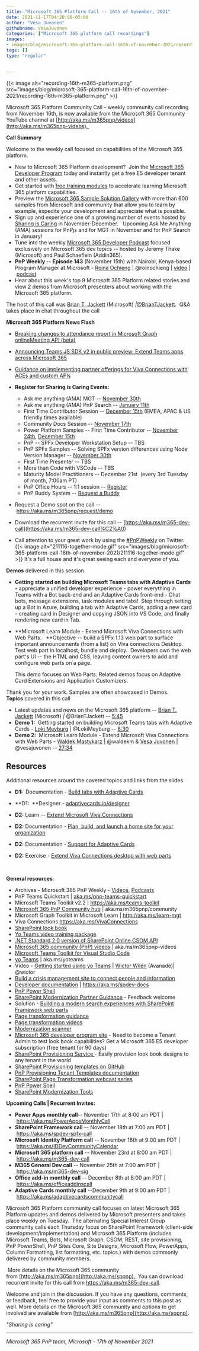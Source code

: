 ```yaml
---
title: "Microsoft 365 Platform Call -- 16th of November, 2021"
date: 2021-11-17T04:20:00-05:00
author: "Vesa Juvonen"
githubname: VesaJuvonen
categories: ["Microsoft 365 platform call recordings"]
images:
- images/blog/microsoft-365-platform-call-16th-of-november-2021/recording-16th-m365-platform.png
tags: []
type: "regular"


---
```



{{< image alt="recording-16th-m365-platform.png" src="images/blog/microsoft-365-platform-call-16th-of-november-2021/recording-16th-m365-platform.png" >}}
 

Microsoft 365 Platform Community Call - weekly community call recording
from November 16th, is now available from the Microsoft 365 Community
YouTube channel
at [http://aka.ms/m365pnp/videos](http://aka.ms/m365pnp-videos). 

**Call Summary**

Welcome to the weekly call focused on capabilities of the Microsoft 365
platform.   

-   New to Microsoft 365 Platform development?  Join the [Microsoft 365
    Developer Program](https://aka.ms/m365/devprogram) today and
    instantly get a free E5 developer tenant and other assets.  
-   Get started with [free training
    modules](https://aka.ms/m365/dev/learn) to accelerate learning
    Microsoft 365 platform capabilities.
-   Preview the [Microsoft 365 Sample Solution
    Gallery](https://aka.ms/m365/samples) with more than 600 samples
    from Microsoft and community that allow you to learn by example,
    expedite your development and appreciate what is possible.
-   Sign up and experience one of a growing number of events hosted by
    [Sharing is Caring](https://pnp.github.io/sharing-is-caring/) in
    November-December.   Upcoming Ask Me Anything (AMA) sessions for
    PnPjs and for MGT in November and for PnP Search in January!   
-   Tune into the weekly [Microsoft 365 Developer
    Podcast](https://m365devpodcast.com) focused exclusively on
    Microsoft 365 dev topics -- hosted by Jeremy Thake (Microsoft) and
    Paul Schaeflein (Addin365).
-   **PnP Weekly -- Episode 143** (November 15th) with Nairobi,
    Kenya-based Program Manager at Microsoft - [Roina
    Ochieng](http://twitter.com/roinochieng) |
    \@roinochieng | [video](https://techcommunity.microsoft.com/t5/microsoft-365-pnp-blog/microsoft-365-pnp-weekly-episode-143-roina-ochieng-microsoft/ba-p/2965580) | [podcast](https://pnpweekly.podbean.com/e/microsoft-365-pnp-weekly-episode-143-%e2%80%93-15th-of-november-2021/)
-   Hear about this week's top 9 Microsoft 365 Platform related stories
    and view 2 demos from Microsoft presenters about working with the
    Microsoft 365 platform.

The host of this call was [Brian T.
Jackett](http://twitter.com/BrianTJackett) (Microsoft)
*|*[\@BrianTJackett](https://techcommunity.microsoft.com/t5/user/viewprofilepage/user-id/4556).  Q&A takes
place in chat throughout the call

**Microsoft 365 Platform News Flash**

-   [Breaking changes to attendance report in Microsoft Graph
    onlineMeeting API
    (beta)](https://devblogs.microsoft.com/microsoft365dev/breaking-changes-to-attendance-report-in-microsoft-graph-onlinemeeting-api-beta/)

-   [Announcing Teams JS SDK v2 in public preview: Extend Teams apps
    across Microsoft
    365](https://devblogs.microsoft.com/microsoft365dev/announcing-teams-js-sdk-v2-in-public-preview-extend-teams-apps-across-microsoft-365/)

-   [Guidance on implementing partner offerings for Viva Connections
    with ACEs and custom
    APIs](https://devblogs.microsoft.com/microsoft365dev/guidance-on-implementing-partner-offerings-for-viva-connections-with-aces-and-custom-apis/)



-   **Register for Sharing is Caring Events:**
    -   Ask me anything (AMA) MGT -- [November
        30th](https://forms.office.com/Pages/ResponsePage.aspx?id=KtIy2vgLW0SOgZbwvQuRaXDXyCl9DkBHq4A2OG7uLpdUNlY2U1hHTjZHTlExNDRYVEhaVkQxUjgyMC4u)
    -   Ask me anything (AMA) PnP Search -- [January
        11th](https://forms.office.com/Pages/ResponsePage.aspx?id=KtIy2vgLW0SOgZbwvQuRaXDXyCl9DkBHq4A2OG7uLpdUOFpKRjdQQVlWOEdaRlk2WkI3WUVQWFVNUC4u)
    -   First Time Contributor Session -- [December
        15th](https://forms.office.com/Pages/ResponsePage.aspx?id=KtIy2vgLW0SOgZbwvQuRaXDXyCl9DkBHq4A2OG7uLpdUREZVRDVYUUJLT1VNRDM4SjhGMlpUNzBORy4u) (EMEA,
        APAC & US friendly times available)
    -   Community Docs Session -- [November
        17th](https://forms.office.com/Pages/ResponsePage.aspx?id=KtIy2vgLW0SOgZbwvQuRaXDXyCl9DkBHq4A2OG7uLpdUOUdFR0U1STdGS0lXUDA2Sk1YSE1WMEtHSy4u)  
    -   Power Platform Samples -- First Time Contributor -- [November
        24th](https://forms.office.com/pages/responsepage.aspx?id=KtIy2vgLW0SOgZbwvQuRaXDXyCl9DkBHq4A2OG7uLpdUMTFJWFFGVUxBNUFZQjZWRUdaOE5BMFkwNS4u), [December
        15th](https://forms.office.com/pages/responsepage.aspx?id=KtIy2vgLW0SOgZbwvQuRaXDXyCl9DkBHq4A2OG7uLpdUMTFJWFFGVUxBNUFZQjZWRUdaOE5BMFkwNS4u)
    -   PnP -- SPFx Developer Workstation Setup -- TBS
    -   PnP SPFx Samples -- Solving SPFx version differences using Node
        Version Manager -- [November
        30th](https://forms.office.com/Pages/ResponsePage.aspx?id=KtIy2vgLW0SOgZbwvQuRaXDXyCl9DkBHq4A2OG7uLpdUMDdKSjQxRDhKVzhCVUQ4VDdIQVZRVTZOSi4u)  
    -   First Time Presenter -- TBS
    -   More than Code with VSCode -- TBS 
    -   Maturity Model Practitioners -- December 21st  (every
        3rd Tuesday of month, 7:00am PT)
    -   PnP Office Hours -- 1:1 session
        -- [Register](https://outlook.office365.com/owa/calendar/PnPSharingisCaring@warner.digital/bookings/)
    -   PnP Buddy System -- [Request a
        Buddy](https://forms.office.com/Pages/ResponsePage.aspx?id=KtIy2vgLW0SOgZbwvQuRaXDXyCl9DkBHq4A2OG7uLpdUMjRRUVg4NElZUUJLTEY1TVVSVDJFRFpLRS4u)
-   Request a Demo spot on the
    call -- <https://aka.ms/m365pnp/request/demo>
-   Download the recurrent invite for this call
    -- [https://aka.ms/m365-dev-call](https://aka.ms/m365-dev-call%C2%A0)
-   Call attention to your great work by using
    the [#PnPWeekly](https://twitter.com/hashtag/PnPWeekly?src=hashtag_click) on
    Twitter.
{{< image alt="211116-together-mode.gif" src="images/blog/microsoft-365-platform-call-16th-of-november-2021/211116-together-mode.gif" >}}
It's a full house and it's great seeing each and everyone of you.  

**Demos** delivered in this session

-   **Getting started on building Microsoft Teams tabs with Adaptive
    Cards -** appreciate a unified developer experience - power
    everything in Teams with a Bot back-end and an Adaptive Cards
    front-end - Chat bots, message extensions, task modules and tabs! 
    Step through setting up a Bot in Azure, building a tab with Adaptive
    Cards, adding a new card - creating card in Designer and copying
    JSON into VS Code, and finally rendering new card in Tab.  

-   **Microsoft Learn Module - Extend Microsoft Viva Connections with
    Web Parts.   **Objective -- build a SPFx 1.13 web part to surface
    important announcements (from a list) on Viva connections Desktop. 
    Test web part in localhost, bundle and deploy.  Developers own the
    web part's UI -- the HTML and CSS, leaving content owners to add and
    configure web parts on a page. 

    This demo focuses on Web Parts. Related demos focus on Adaptive Card
    Extensions and Application Customizers. 

Thank you for your work. Samples are often showcased in Demos.
**Topics** covered in this call

-   Latest updates and news on the Microsoft 365 platform -- [Brian T.
    Jackett](http://twitter.com/BrianTJackett) (Microsoft) *|*
    \@BrianTJackett -- [5:45](https://youtu.be/HlLv3AQ-btk?t=345)
-   **Demo 1:**  Getting started on building Microsoft Teams tabs with
    Adaptive Cards - [Loki Meyburg](http://twitter.com/LokiMeyburg) |
    \@LokiMeyburg -- [8:30](https://youtu.be/HlLv3AQ-btk?t=510)
-   **Demo 2:**  Microsoft Learn Module - Extend Microsoft Viva
    Connections with Web Parts - [Waldek
    Mastykarz](http://twitter.com/waldekm) | \@waldekm & [Vesa
    Juvonen](http://twitter.com/vesajuvonen) | \@vesajuvonen --
    [27:34](https://youtu.be/HlLv3AQ-btk?t=1654)
## Resources

Additional resources around the covered topics and links from the
slides.

-   **D1:**  Documentation - [Build tabs with Adaptive
    Cards](https://docs.microsoft.com/microsoftteams/platform/tabs/how-to/build-adaptive-card-tabs) 

-   **D1:  **Designer -
    [adaptivecards.io/designer](https://adaptivecards.io/designer/) 

-   **D2:** Learn -- [Extend Microsoft Viva
    Connections](https://docs.microsoft.com/learn/paths/m365-extend-viva-connections/) 

-   **D2:** Documentation - [Plan, build, and launch a home site for
    your
    organization](https://docs.microsoft.com/sharepoint/home-site-plan) 

-   **D2:** Documentation - [Support for Adaptive
    Cards](https://docs.microsoft.com/microsoftteams/platform/task-modules-and-cards/cards/cards-reference#support-for-adaptive-cards) 

-   **D2:** Exercise - [Extend Viva Connections desktop with web
    parts](https://docs.microsoft.com/learn/modules/viva-connections-extend-with-web-parts/4-exercise-extend-viva-connections-desktop-with-web-parts) 

     


**General resources**:

-   Archives - Microsoft 365 PnP Weekly
    - [Videos](https://www.youtube.com/playlist?list=PLR9nK3mnD-OVYI-St_CBiFfuL4CZbBpkC), [Podcasts](https://pnpweekly.podbean.com/)  
-   PnP Teams Quickstart
    | [aka.ms/pnp-teams-quickstart](https://aka.ms/pnp-teams-quickstart)
-   Microsoft Teams Toolkit v2.2 | <https://aka.ms/teams-toolkit>
-   [Microsoft 365 PnP Community
    hub](https://techcommunity.microsoft.com/t5/microsoft-365-pnp/ct-p/Microsoft365PnP) |
    aka.ms/m365pnp/community 
-   Microsoft Graph Toolkit in Microsoft Learn
    | <http://aka.ms/learn-mgt>
-   Viva Connections <https://aka.ms/VivaConnections>
-   [SharePoint look
    book](https://lookbook.microsoft.com/?WT.mc_id=m365-24198-cxa)
-   [Yo Teams video training package](http://aka.ms/yoteams-training)
-   [.NET Standard 2.0 version of SharePoint Online CSOM
    API](https://developer.microsoft.com/microsoft-365/blogs/net-standard-version-of-sharepoint-online-csom-apis?WT.mc_id=m365-24198-cxa)
-   [Microsoft 365 community (PnP)
    videos](http://aka.ms/m365pnp-videos) | aka.ms/m365pnp-videos
-   [Microsoft Teams Toolkit for Visual Studio
    Code](https://marketplace.visualstudio.com/items?itemName=TeamsDevApp.ms-teams-vscode-extension)
-   [yo Teams](http://aka.ms/yoteams) | aka.ms/yoteams
-   Video - [Getting started using yo
    Teams](https://youtu.be/w0OrFkzNC10) | [Wictor
    Wilén](https://twitter.com/wictor) (Avanade)| \@wictor
-   [Build a crisis management site to connect people and
    information](https://techcommunity.microsoft.com/t5/microsoft-sharepoint-blog/build-a-crisis-management-site-to-connect-people-and-information/ba-p/1216791?WT.mc_id=m365-24198-cxa)
-   [Developer
    documentation](http://aka.ms/spdev-docs) | <https://aka.ms/spdev-docs>
-   [PnP Power Shell](https://aka.ms/sppnp-powershell)
-   [SharePoint Modernization Partner
    Guidance](http://aka.ms/sppnp-modernization-partnerguidance) -
    Feedback welcome
-   Solution - [Building a modern search experiences with SharePoint
    Framework web parts](https://aka.ms/pnp-modern-search)
-   [Page transformation
    guidance](https://aka.ms/sppnp-pagetransformation)
-   [Page transformation
    videos](https://aka.ms/sppnp-pagetransformationvideos)
-   [Modernization scanner](https://aka.ms/sppnp-modernizationscanner)
-   [Microsoft 365 developer program
    site](https://developer.microsoft.com/office/dev-program?WT.mc_id=m365-24198-cxa) -
    Need to become a Tenant Admin to test look book capabilities? Get a
    Microsoft 365 E5 developer subscription (free tenant for 90 days)
-   [SharePoint Provisioning
    Service ](https://provisioning.sharepointpnp.com/)- Easily provision
    look book designs to any tenant in the world
-   [SharePoint Provisioning templates on
    GitHub](https://github.com/SharePoint/sp-dev-provisioning-templates)
-   [PnP Provisioning Tenant Templates
    documentation](https://docs.microsoft.com/sharepoint/dev/solution-guidance/pnp-provisioning-tenant-templates?WT.mc_id=m365-24198-cxa)
-   [SharePoint Page Transformation webcast
    series](https://developer.microsoft.com/sharepoint/blogs/sharepoint-page-transformation-webcast-series?WT.mc_id=m365-24198-cxa)
-   [PnP Power Shell](https://aka.ms/sppnp-powershell)
-   [SharePoint Modernization
    Tools](https://github.com/SharePoint/sp-dev-modernization/tree/dev/Tools)

**Upcoming Calls | Recurrent Invites:**


-   **Power Apps monthly call**-- November 17th at 8:00 am PDT
    | <https://aka.ms/PowerAppsMonthlyCall>
-   **SharePoint Framework call** -- November 18th at 7:00 am PDT
    | <https://aka.ms/spdev-spfx-call>
-   **Microsoft Identity Platform call** -- November 18th at 9:00 am
    PDT | <https://aka.ms/IDDevCommunityCalendar>
-   **Microsoft 365 platform call** -- November 23rd at 8:00 am
    PDT | <https://aka.ms/m365-dev-call>
-   **M365 General Dev call** -- November 25th at 7:00 am PDT
    | <https://aka.ms/m365-dev-sig>
-   **Office add-in monthly call** -- December 8th at 8:00 am PDT
    | <https://aka.ms/officeaddinscall>
-   **Adaptive Cards monthly call** --December 9th at 9:00 am PDT
| <https://aka.ms/adaptivecardscommunitycall>

Microsoft 365 Platform community call focuses on latest Microsoft 365
Platform updates and demos delivered by Microsoft presenters and takes
place weekly on Tuesday.  The alternating Special Interest Group
community calls each Thursday focus on SharePoint Framework (client-side
development/implementation) and Microsoft 365 Platform (includes
Microsoft Teams, Bots, Microsoft Graph, CSOM, REST, site provisioning,
PnP PowerShell, PnP Sites Core, Site Designs, Microsoft Flow, PowerApps,
Column Formatting, list formatting, etc. topics.) with demos commonly
delivered by community members. 

 More details on the Microsoft 365
community from [http://aka.ms/m365pnp](http://aka.ms/sppnp). 
You can download recurrent invite for this call
from <https://aka.ms/m365-dev-call>.  

Welcome and join in the
discussion. If you have any questions, comments, or feedback, feel free
to provide your input as comments to this post as well. More details on
the Microsoft 365 community and options to get involved are available
from [http://aka.ms/m365pnp](http://aka.ms/sppnp).


*"Sharing is caring"*

------------------------------------------------------------------------

*Microsoft 365 PnP team, Microsoft - 17th of November 2021*
